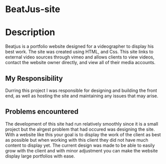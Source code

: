 # BeatJus-site
# Description
Beatjus is a portfolio website designed for a videographer to display his best work. The site was created using HTML, and Css. This site links to external video sources through vimeo and allows clients to view videos, contact the website owner directly, and view all of their media accounts. 

## My Responsibility 
Durring this project I was responsible for designing and building the front end, as well as hosting the site and maintaining any issues that may arise.

## Problems encountered
The development of this site had run relatively smoothly since it is a small project but the alrgest problem that had occured was designing the site. With a website like this your goal is to display the work of the client as best as possible but when working with this client they did not have much content to display yet. The current design was made to be able to easily grow with the client and with minor adjustment you can make the website display large portfolios with ease.
